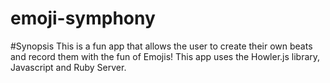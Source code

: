 # emoji-symphony

#Synopsis
This is a fun app that allows the user to create their own beats and record them with the fun of Emojis! 
This app uses the Howler.js library, Javascript and Ruby Server.
